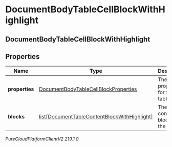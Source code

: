 # DocumentBodyTableCellBlockWithHighlight

## DocumentBodyTableCellBlockWithHighlight

## Properties

|Name | Type | Description | Notes|
|------------ | ------------- | ------------- | -------------|
| **properties** | [DocumentBodyTableCellBlockProperties](DocumentBodyTableCellBlockProperties) | The properties for the table cell. | [optional] |
| **blocks** | [list[DocumentTableContentBlockWithHighlight]](DocumentTableContentBlockWithHighlight) | The list of content blocks for the table. | |



_PureCloudPlatformClientV2 219.1.0_
